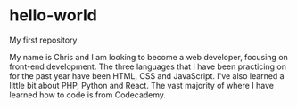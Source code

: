 # hello-world
My first repository 

My name is Chris and I am looking to become a web developer, focusing on front-end development. The three languages that I have been practicing on for the past year have been HTML, CSS and JavaScript. I've also learned a little bit about PHP, Python and React. The vast majority of where I have learned how to code is from Codecademy.
